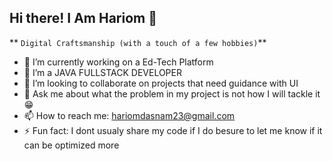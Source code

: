 ## Hi there! I Am Hariom 👋
** `Digital Craftsmanship (with a touch of a few hobbies)`**

- 🔭 I’m currently working on a Ed-Tech Platform
- 🌱 I’m a JAVA FULLSTACK DEVELOPER
- 👯 I’m looking to collaborate on projects that need guidance with UI
- 💬 Ask me about what the problem in my project is not how I will tackle it 😁
- 📫 How to reach me: hariomdasnam23@gmail.com
- ⚡ Fun fact: I dont usualy share my code if I do besure to let me know if it can be optimized more
